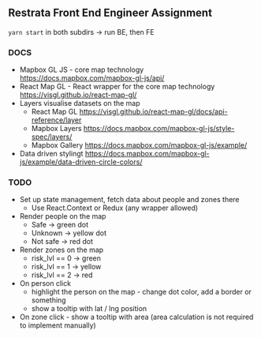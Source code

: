 ## Restrata Front End Engineer Assignment

`yarn start` in both subdirs -> run BE, then FE

### DOCS

- Mapbox GL JS - core map technology https://docs.mapbox.com/mapbox-gl-js/api/
- React Map GL - React wrapper for the core map technology https://visgl.github.io/react-map-gl/
- Layers visualise datasets on the map
  - React Map GL https://visgl.github.io/react-map-gl/docs/api-reference/layer
  - Mapbox Layers https://docs.mapbox.com/mapbox-gl-js/style-spec/layers/
  - Mapbox Gallery https://docs.mapbox.com/mapbox-gl-js/example/
- Data driven stylingt https://docs.mapbox.com/mapbox-gl-js/example/data-driven-circle-colors/


### TODO

- Set up state management, fetch data about people and zones there
  - Use React.Context or Redux (any wrapper allowed)
- Render people on the map
  - Safe -> green dot
  - Unknown -> yellow dot
  - Not safe -> red dot
- Render zones on the map
  - risk_lvl == 0 -> green
  - risk_lvl == 1 -> yellow
  - risk_lvl == 2 -> red
- On person click
  - highlight the person on the map - change dot color, add a border or something
  - show a tooltip with lat / lng position
- On zone click - show a tooltip with area (area calculation is not required to implement manually)
